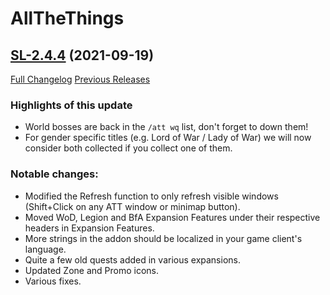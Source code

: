 # AllTheThings

## [SL-2.4.4](https://github.com/DFortun81/AllTheThings/tree/SL-2.4.4) (2021-09-19)
[Full Changelog](https://github.com/DFortun81/AllTheThings/compare/SL-2.4.3...SL-2.4.4) [Previous Releases](https://github.com/DFortun81/AllTheThings/releases)

### Highlights of this update

- World bosses are back in the `/att wq` list, don't forget to down them!
- For gender specific titles (e.g. Lord of War / Lady of War) we will now consider both collected if you collect one of them.

### Notable changes:

- Modified the Refresh function to only refresh visible windows (Shift+Click on any ATT window or minimap button).
- Moved WoD, Legion and BfA Expansion Features under their respective headers in Expansion Features.
- More strings in the addon should be localized in your game client's language.
- Quite a few old quests added in various expansions.
- Updated Zone and Promo icons.
- Various fixes.
